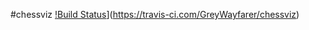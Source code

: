 #chessviz
[!Build Status](https://travis-ci.com/GreyWayfarer/chessviz.svg?branch=master)](https://travis-ci.com/GreyWayfarer/chessviz)
